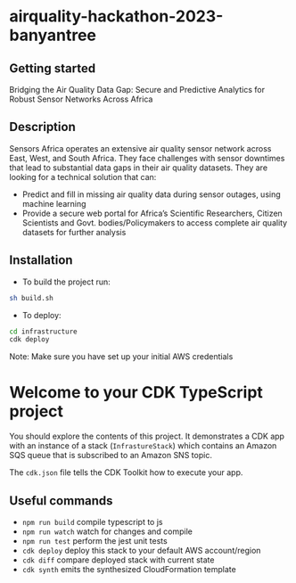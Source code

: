 # airquality-hackathon-2023-banyantree



## Getting started

Bridging the Air Quality Data Gap: Secure and Predictive Analytics for Robust Sensor Networks Across Africa

## Description

Sensors Africa operates an extensive air quality sensor network across East,  West, and South Africa. They face challenges with sensor downtimes that lead to substantial data gaps in their air quality datasets. They are looking for a technical solution that can:
- Predict and fill in missing air quality data during sensor outages, using machine learning
- Provide a secure web portal for Africa’s Scientific Researchers, Citizen Scientists and Govt. bodies/Policymakers to access complete air quality datasets for further analysis

## Installation

- To build the project run:
```bash  
sh build.sh
```

- To deploy:
```bash  
cd infrastructure
cdk deploy
```

Note: Make sure you have set up your initial AWS credentials

# Welcome to your CDK TypeScript project

You should explore the contents of this project. It demonstrates a CDK app with an instance of a stack (`InfrastureStack`)
which contains an Amazon SQS queue that is subscribed to an Amazon SNS topic.

The `cdk.json` file tells the CDK Toolkit how to execute your app.

## Useful commands

* `npm run build`   compile typescript to js
* `npm run watch`   watch for changes and compile
* `npm run test`    perform the jest unit tests
* `cdk deploy`      deploy this stack to your default AWS account/region
* `cdk diff`        compare deployed stack with current state
* `cdk synth`       emits the synthesized CloudFormation template

